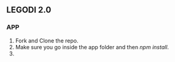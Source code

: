 ## LEGODI 2.0

### APP

1. Fork and Clone the repo.
2. Make sure you go inside the app folder and then *npm install*.
3.